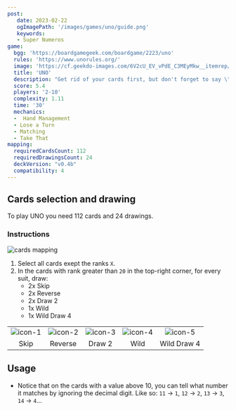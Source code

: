```yaml
---
post: 
   date: 2023-02-22
   ogImagePath: '/images/games/uno/guide.png'
   keywords:
   - Super Numeros
game:
  bgg: 'https://boardgamegeek.com/boardgame/2223/uno'
  rules: 'https://www.unorules.org/'
  image: 'https://cf.geekdo-images.com/6V2cU_EV_vPdE_C3MEyMkw__itemrep/img/5PllXAcUEihn4JdqHc9YM2qfU8M=/fit-in/246x300/filters:strip_icc()/pic6332152.png'
  title: 'UNO'
  description: "Get rid of your cards first, but don't forget to say \"UNO!\""
  score: 5.4
  players: '2-10'
  complexity: 1.11
  time: '30'
  mechanics:
  -  Hand Management
  - Lose a Turn
  - Matching
  - Take That 
mapping:
  requiredCardsCount: 112
  requiredDrawingsCount: 24
  deckVersion: "v0.4b"
  compatibility: 4
---
```


## Cards selection and drawing

To play UNO you need 112 cards and 24 drawings.

### Instructions

![cards mapping](/images/games/uno/guide.png)

1. Select all cards exept the ranks `X`.
1. In the cards with rank greater than `20` in the top-right corner, for every suit, draw:
   - 2x Skip
   - 2x Reverse
   - 2x Draw 2
   - 1x Wild
   - 1x Wild Draw 4

|   |   |   |   |   |
|:-:|:-:|:-:|:-:|:-:|
| ![icon-1](/images/games/uno/icon-1.png) | ![icon-2](/images/games/uno/icon-2.png) | ![icon-3](/images/games/uno/icon-3.png) | ![icon-4](/images/games/uno/icon-4.png)| ![icon-5](/images/games/uno/icon-5.png) |
| Skip  | Reverse  | Draw 2  | Wild  |  Wild Draw 4 |

## Usage

- Notice that on the cards with a value above 10, you can tell what number it matches by ignoring the decimal digit. Like so: `11` → `1`, `12` → `2`, `13` → `3`, `14` → `4`...
